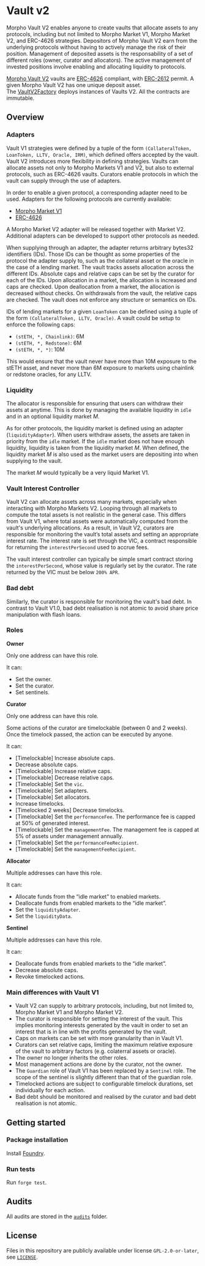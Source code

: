 # Vault v2

Morpho Vault V2 enables anyone to create vaults that allocate assets to any protocols, including but not limited to Morpho Market V1, Morpho Market V2, and ERC-4626 strategies.
Depositors of Morpho Vault V2 earn from the underlying protocols without having to actively manage the risk of their position.
Management of deposited assets is the responsability of a set of different roles (owner, curator and allocators).
The active management of invested positions involve enabling and allocating liquidity to protocols.

[Morpho Vault V2](https://github.com/morpho-org/vaults-v2/blob/main/src/VaultV2.sol) vaults are [ERC-4626](https://eips.ethereum.org/EIPS/eip-4626) compliant, with [ERC-2612](https://eips.ethereum.org/EIPS/eip-2612) permit.
A given Morpho Vault V2 has one unique deposit asset.
The [VaultV2Factory](https://github.com/morpho-org/vaults-v2/blob/main/src/VaultV2Factory.sol) deploys instances of Vaults V2.
All the contracts are immutable.

## Overview

### Adapters

Vault V1 strategies were defined by a tuple of the form `(CollateralToken, LoanToken, LLTV, Oracle, IRM)`,
which defined offers accepted by the vault.
Vault V2 introduces more flexibility in defining strategies.
Vaults can allocate assets not only to Morpho Markets V1 and V2,
but also to external protocols, such as ERC-4626 vaults.
Curators enable protocols in which the vault can supply through the use of adapters.

In order to enable a given protocol, a corresponding adapter need to be used.
Adapters for the following protocols are currently available:

- [Morpho Market V1](./src/adapters/MorphoBlueAdapter.sol)
- [ERC-4626](./src/adapters/ERC4626Adapter.sol)

A Morpho Market V2 adapter will be released together with Market V2.
Additional adapters can be developed to support other protocols as needed.

When supplying through an adapter, the adapter returns arbitrary bytes32 identifiers (IDs).
Those IDs can be thought as some properties of the protocol the adapter supply to,
such as the collateral asset or the oracle in the case of a lending market.
The vault tracks assets allocation across the different IDs.
Absolute caps and relative caps can be set by the curator for each of the IDs.
Upon allocation in a market, the allocation is increased and caps are checked.
Upon deallocation from a market, the allocation is decreased without checks.
On withdrawals from the vault, the relative caps are checked.
The vault does not enforce any structure or semantics on IDs.

IDs of lending markets for a given `LoanToken` can be defined using a tuple of the form `(CollateralToken, LLTV, Oracle)`.
A vault could be setup to enforce the following caps:

- `(stETH, *, Chainlink)`: 6M
- `(stETH, *, Redstone)`: 6M
- `(stETH, *, *)`: 10M

This would ensure that the vault never have more than 10M exposure to the stETH asset,
and never more than 6M exposure to markets using chainlink or redstone oracles, for any LLTV.

### Liquidity

The allocator is responsible for ensuring that users can withdraw their assets at anytime.
This is done by managing the available liquidity in `idle` and in an optional liquidity market $M$.

As for other protocols, the liquidity market is defined using an adapter (`liquidityAdapter`).
When users withdraw assets, the assets are taken in priority from the `idle` market.
If the `idle` market does not have enough liquidity, liquidity is taken from the liquidity market $M$.
When defined, the liquidity market $M$ is also used as the market users are depositing into when supplying to the vault.

The market $M$ would typically be a very liquid Market V1.

### Vault Interest Controller

Vault V2 can allocate assets across many markets, especially when interacting with Morpho Markets V2.
Looping through all markets to compute the total assets is not realistic in the general case.
This differs from Vault V1, where total assets were automatically computed from the vault's underlying allocations.
As a result, in Vault V2, curators are responsible for monitoring the vault’s total assets and setting an appropriate interest rate.
The interest rate is set through the VIC, a contract responsible for returning the `interestPerSecond` used to accrue fees.

The vault interest controller can typically be simple smart contract storing the `interestPerSecond`, whose value is regularly set by the curator.
The rate returned by the VIC must be below `200% APR`.

### Bad debt

Similarly, the curator is responsible for monitoring the vault's bad debt.
In contrast to Vault V1.0, bad debt realisation is not atomic to avoid share price manipulation with flash loans.

### Roles

**Owner**

Only one address can have this role.

It can:

- Set the owner.
- Set the curator.
- Set sentinels.

**Curator**

Only one address can have this role.

Some actions of the curator are timelockable (between 0 and 2 weeks).
Once the timelock passed, the action can be executed by anyone.

It can:

- [Timelockable] Increase absolute caps.
- Decrease absolute caps.
- [Timelockable] Increase relative caps.
- [Timelockable] Decrease relative caps.
- [Timelockable] Set the `vic`.
- [Timelockable] Set adapters.
- [Timelockable] Set allocators.
- Increase timelocks.
- [Timelocked 2 weeks] Decrease timelocks.
- [Timelockable] Set the `performanceFee`.
  The performance fee is capped at 50% of generated interest.
- [Timelockable] Set the `managementFee`.
  The management fee is capped at 5% of assets under management annually.
- [Timelockable] Set the `performanceFeeRecipient`.
- [Timelockable] Set the `managementFeeRecipient`.

**Allocator**

Multiple addresses can have this role.

It can:

- Allocate funds from the “idle market” to enabled markets.
- Deallocate funds from enabled markets to the “idle market”.
- Set the `liquidityAdapter`.
- Set the `liquidityData`.

**Sentinel**

Multiple addresses can have this role.

It can:

- Deallocate funds from enabled markets to the “idle market”.
- Decrease absolute caps.
- Revoke timelocked actions.

### Main differences with Vault V1

- Vault V2 can supply to arbitrary protocols, including, but not limited to, Morpho Market V1 and Morpho Market V2.
- The curator is responsible for setting the interest of the vault.
  This implies monitoring interests generated by the vault in order to set an interest that is in line with the profits generated by the vault.
- Caps on markets can be set with more granularity than in Vault V1.
- Curators can set relative caps, limiting the maximum relative exposure of the vault to arbitrary factors (e.g. colaterral assets or oracle).
- The owner no longer inherits the other roles.
- Most management actions are done by the curator, not the owner.
- The `Guardian` role of Vault V1 has been replaced by a `Sentinel` role.
  The scope of the sentinel is slightly different than that of the guardian role.
- Timelocked actions are subject to configurable timelock durations, set individually for each action.
- Bad debt should be monitored and realised by the curator and bad debt realisation is not atomic.

## Getting started

### Package installation

Install [Foundry](https://book.getfoundry.sh/getting-started/installation).

### Run tests

Run `forge test`.

## Audits

All audits are stored in the [`audits`](./audits) folder.

## License

Files in this repository are publicly available under license `GPL-2.0-or-later`, see [`LICENSE`](./LICENSE).
